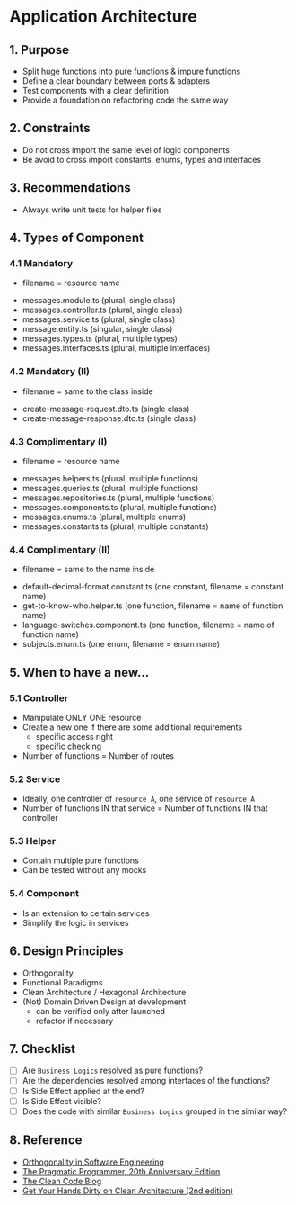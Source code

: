 # Application Architecture

## 1. Purpose

- Split huge functions into pure functions & impure functions
- Define a clear boundary between ports & adapters
- Test components with a clear definition
- Provide a foundation on refactoring code the same way

## 2. Constraints

- Do not cross import the same level of logic components
- Be avoid to cross import constants, enums, types and interfaces

## 3. Recommendations

- Always write unit tests for helper files

## 4. Types of Component

### 4.1 Mandatory

- filename = resource name

* messages.module.ts (plural, single class)
* messages.controller.ts (plural, single class)
* messages.service.ts (plural, single class)
* message.entity.ts (singular, single class)
* messages.types.ts (plural, multiple types)
* messages.interfaces.ts (plural, multiple interfaces)

### 4.2 Mandatory (II)

- filename = same to the class inside

* create-message-request.dto.ts (single class)
* create-message-response.dto.ts (single class)

### 4.3 Complimentary (I)

- filename = resource name

* messages.helpers.ts (plural, multiple functions)
* messages.queries.ts (plural, multiple functions)
* messages.repositories.ts (plural, multiple functions)
* messages.components.ts (plural, multiple functions)
* messages.enums.ts (plural, multiple enums)
* messages.constants.ts (plural, multiple constants)

### 4.4 Complimentary (II)

- filename = same to the name inside

* default-decimal-format.constant.ts (one constant, filename = constant name)
* get-to-know-who.helper.ts (one function, filename = name of function name)
* language-switches.component.ts (one function, filename = name of function name)
* subjects.enum.ts (one enum, filename = enum name)

## 5. When to have a new...

### 5.1 Controller

- Manipulate ONLY ONE resource
- Create a new one if there are some additional requirements
  - specific access right
  - specific checking
- Number of functions = Number of routes

### 5.2 Service

- Ideally, one controller of `resource A`, one service of `resource A`
- Number of functions IN that service = Number of functions IN that controller

### 5.3 Helper

- Contain multiple pure functions
- Can be tested without any mocks

### 5.4 Component

- Is an extension to certain services
- Simplify the logic in services

## 6. Design Principles

- Orthogonality
- Functional Paradigms
- Clean Architecture / Hexagonal Architecture
- (Not) Domain Driven Design at development
  - can be verified only after launched
  - refactor if necessary

## 7. Checklist

- [ ] Are `Business Logics` resolved as pure functions?
- [ ] Are the dependencies resolved among interfaces of the functions?
- [ ] Is Side Effect applied at the end?
- [ ] Is Side Effect visible?
- [ ] Does the code with similar `Business Logics` grouped in the similar way?

## 8. Reference

- [Orthogonality in Software Engineering](https://www.freecodecamp.org/news/orthogonality-in-software-engineering "https://www.freecodecamp.org/news/orthogonality-in-software-engineering")
- [The Pragmatic Programmer, 20th Anniversary Edition](https://pragprog.com/titles/tpp20/the-pragmatic-programmer-20th-anniversary-edition "https://pragprog.com/titles/tpp20/the-pragmatic-programmer-20th-anniversary-edition")
- [The Clean Code Blog](https://blog.cleancoder.com/uncle-bob/2012/08/13/the-clean-architecture.html "https://blog.cleancoder.com/uncle-bob/2012/08/13/the-clean-architecture.html")
- [Get Your Hands Dirty on Clean Architecture (2nd edition)](https://thombergs.gumroad.com/l/gyhdoca "https://thombergs.gumroad.com/l/gyhdoca")
